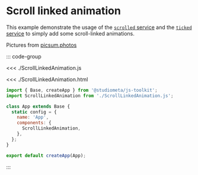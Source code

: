 # Scroll linked animation

This example demonstrate the usage of the [`scrolled` service](/api/methods-hooks-services.html#scrolled) and the [`ticked` service](/api/methods-hooks-services.html#ticked) to simply add some scroll-linked animations.

<script setup>
  import { onMounted, onUnmounted, nextTick } from 'vue';
  import ScrollLinkedAnimationHtmlRaw from './ScrollLinkedAnimation.html?raw';

  const tabs = [
    {
      label: 'ScrollLinkedAnimation.js',
    },
    {
      label: 'ScrollLinkedAnimation.html',
    },
    {
      label: 'app.js',
    },
  ];

  let scrollLinkedAnimations;
  onMounted(async () => {
    const { default: ScrollLinkedAnimation } = await import('./ScrollLinkedAnimation.js');
    await nextTick();
    scrollLinkedAnimations = ScrollLinkedAnimation.$register();
  });
  onUnmounted(() => {
    scrollLinkedAnimations.forEach(instance => instance.$destroy());
  });
</script>

<div class="bg-vp-bg-alt rounded">
  <div v-html="ScrollLinkedAnimationHtmlRaw" />
  <p class="text-gray-400 text-xs text-center p-10 mt-10">Pictures from <a href="https://picsum.photos">picsum.photos</a></p>
</div>

::: code-group

<<< ./ScrollLinkedAnimation.js

<<< ./ScrollLinkedAnimation.html

```js [app.js]
import { Base, createApp } from '@studiometa/js-toolkit';
import ScrollLinkedAnimation from './ScrollLinkedAnimation.js';

class App extends Base {
  static config = {
    name: 'App',
    components: {
      ScrollLinkedAnimation,
    },
  };
}

export default createApp(App);
```

:::
